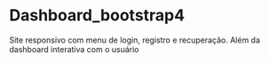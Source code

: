 # Dashboard_bootstrap4
Site responsivo com menu de login, registro e recuperação. Além da dashboard interativa com o usuário
